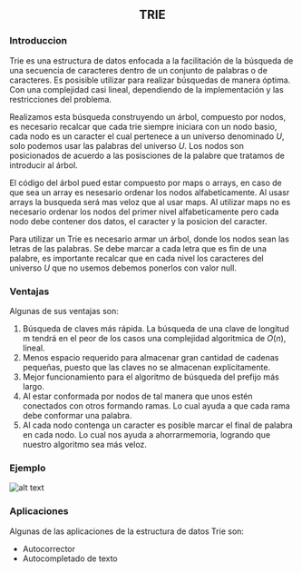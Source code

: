 <div align="center">
  
  ## TRIE
 
 
    
</div>

### Introduccion
 
</ol>
    Trie es una estructura de datos enfocada a la facilitación de la búsqueda de una secuencia de caracteres dentro de un conjunto de palabras o de caracteres. Es posisible utilizar para realizar búsquedas de manera óptima. Con una complejidad casi lineal, dependiendo de la implementación y las restricciones del problema.
    
Realizamos esta búsqueda construyendo un árbol, compuesto por nodos, es necesario recalcar que cada trie siempre iniciara con un nodo basio, cada nodo es un caracter el cual pertenece a un universo denominado $U$, solo podemos usar las palabras del universo $U$. Los nodos son posicionados de acuerdo a las posisciones de la palabre que tratamos de introducir al árbol.

El código del árbol pued estar compuesto por maps o arrays, en caso de que sea un array es nesesario ordenar los nodos alfabeticamente. Al usasr arrays la busqueda será mas veloz que al usar maps. Al utilizar maps no es necesario ordenar los nodos del primer nivel alfabeticamente pero cada nodo debe contener dos datos, el caracter y la posicion del caracter.

Para utilizar un Trie es necesario armar un árbol, donde los nodos sean las letras de las palabras. Se debe marcar a cada letra que es fin de una palabre, es importante recalcar que en cada nivel los caracteres del universo $U$ que no usemos debemos ponerlos con valor null.

### Ventajas
Algunas de sus ventajas son:

1) Búsqueda de claves más rápida. La búsqueda de una clave de longitud m tendrá en el peor de los casos una complejidad algoritmica de $O(n)$, lineal.
2) Menos espacio requerido para almacenar gran cantidad de cadenas pequeñas, puesto que las claves no se almacenan explícitamente.
3) Mejor funcionamiento para el algoritmo de búsqueda del prefijo más largo.
4) Al estar conformada por nodos de tal manera que unos estén conectados con otros formando ramas. Lo cual ayuda a que cada rama debe conformar una palabra.
5) Al cada nodo contenga un caracter es posible marcar el final de palabra en cada nodo. Lo cual nos ayuda a ahorrarmemoria, logrando que nuestro algoritmo sea más veloz.
### Ejemplo
![alt text](https://programmerclick.com/images/124/07b979885b56d487a213198d03e6f86c.png)

### Aplicaciones
Algunas de las aplicaciones de la estructura de datos Trie son:

* Autocorrector
* Autocompletado de texto
</div>
